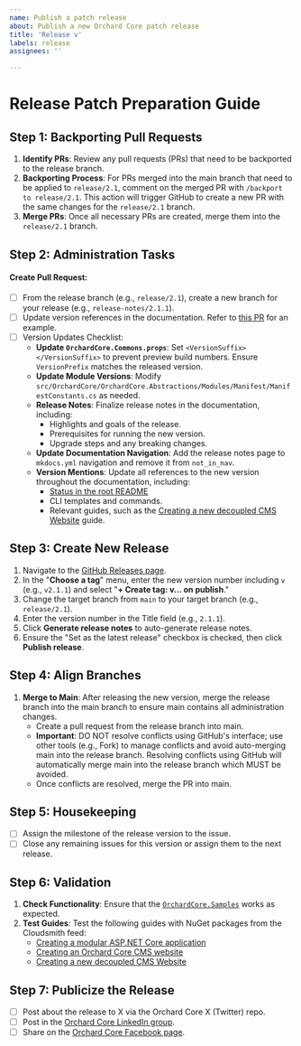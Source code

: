 ```yaml
---
name: Publish a patch release
about: Publish a new Orchard Core patch release
title: 'Release v'
labels: release
assignees: ''

---
```


# Release Patch Preparation Guide

## Step 1: Backporting Pull Requests

1. **Identify PRs**: Review any pull requests (PRs) that need to be backported to the release branch.
2. **Backporting Process**: For PRs merged into the main branch that need to be applied to `release/2.1`, comment on the merged PR with `/backport to release/2.1`. This action will trigger GitHub to create a new PR with the same changes for the `release/2.1` branch.
3. **Merge PRs**: Once all necessary PRs are created, merge them into the `release/2.1` branch.

## Step 2: Administration Tasks

#### Create Pull Request:

   - [ ] From the release branch (e.g., `release/2.1`), create a new branch for your release (e.g., `release-notes/2.1.1`).
   - [ ] Update version references in the documentation. Refer to [this PR](https://github.com/OrchardCMS/OrchardCore/pull/17065/files) for an example.
   - [ ] Version Updates Checklist:
     - **Update `OrchardCore.Commons.props`**: Set `<VersionSuffix></VersionSuffix>` to prevent preview build numbers. Ensure `VersionPrefix` matches the released version.
     - **Update Module Versions**: Modify `src/OrchardCore/OrchardCore.Abstractions/Modules/Manifest/ManifestConstants.cs` as needed.
     - **Release Notes**: Finalize release notes in the documentation, including:
       - Highlights and goals of the release.
       - Prerequisites for running the new version.
       - Upgrade steps and any breaking changes.
     - **Update Documentation Navigation**: Add the release notes page to `mkdocs.yml` navigation and remove it from `not_in_nav`.
     - **Version Mentions**: Update all references to the new version throughout the documentation, including:
       - [Status in the root README](https://docs.orchardcore.net/en/latest/#status)
       - CLI templates and commands.
       - Relevant guides, such as the [Creating a new decoupled CMS Website](https://docs.orchardcore.net/en/latest/guides/decoupled-cms/) guide.

## Step 3: Create New Release

1. Navigate to the [GitHub Releases page](https://github.com/OrchardCMS/OrchardCore/releases/new).
2. In the "**Choose a tag**" menu, enter the new version number including `v` (e.g., `v2.1.1`) and select "**+ Create tag: v... on publish**."
3. Change the target branch from `main` to your target branch (e.g., `release/2.1`).
4. Enter the version number in the Title field (e.g., `2.1.1`).
5. Click **Generate release notes** to auto-generate release notes.
6. Ensure the "Set as the latest release" checkbox is checked, then click **Publish release**.

## Step 4: Align Branches

1. **Merge to Main**: After releasing the new version, merge the release branch into the main branch to ensure main contains all administration changes.
   - Create a pull request from the release branch into main.
   - **Important**: DO NOT resolve conflicts using GitHub's interface; use other tools (e.g., Fork) to manage conflicts and avoid auto-merging main into the release branch. Resolving conflicts using GitHub will automatically merge main into the release branch which MUST be avoided.
   - Once conflicts are resolved, merge the PR into main.

## Step 5: Housekeeping

- [ ] Assign the milestone of the release version to the issue.
- [ ] Close any remaining issues for this version or assign them to the next release.

## Step 6: Validation

1. **Check Functionality**: Ensure that the [`OrchardCore.Samples`](https://github.com/OrchardCMS/OrchardCore.Samples) works as expected.
2. **Test Guides**: Test the following guides with NuGet packages from the Cloudsmith feed:
   - [Creating a modular ASP.NET Core application](https://docs.orchardcore.net/en/latest/guides/create-modular-application-mvc/)
   - [Creating an Orchard Core CMS website](https://docs.orchardcore.net/en/latest/guides/create-cms-application/)
   - [Creating a new decoupled CMS Website](https://docs.orchardcore.net/en/latest/guides/decoupled-cms/)

## Step 7: Publicize the Release

- [ ] Post about the release to X via the Orchard Core X (Twitter) repo.
- [ ] Post in the [Orchard Core LinkedIn group](https://www.linkedin.com/groups/13605669/).
- [ ] Share on the [Orchard Core Facebook page](https://www.facebook.com/OrchardCore/).
